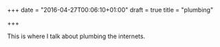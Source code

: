 +++
date = "2016-04-27T00:06:10+01:00"
draft = true
title = "plumbing"

+++

This is where I talk about plumbing the internets.

